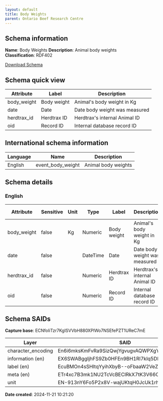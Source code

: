 ```yaml
---
layout: default  
title: Body Weights  
parent: Ontario Beef Research Centre
---
```


## Schema information

**Name**: Body Weights 
**Description**: Animal body weights  
**Classification**: RDF402  

[Download Schema](Schema_Event_Body_Weight.zip)

## Schema quick view

| Attribute | Label | Description |
| --- | --- | --- |
| body_weight | Body weight | Animal's body weight in Kg |
| date | Date | Date body weight was measured |
| herdtrax_id | Herdtrax ID | Herdtrax's internal Animal ID |
| oid | Record ID | Internal database record ID |

## International schema information

| Language | Name | Description |
| --- | --- | --- |
| English | event_body_weight | Animal body weights |

## Schema details

### English

| Attribute | Sensitive | Unit | Type | Label | Description | List | Character encoding |
| --- | --- | --- | --- | --- | --- | --- | --- |
| body_weight | false | Kg | Numeric | Body weight | Animal's body weight in Kg | Not a list | utf-8 |
| date | false |  | DateTime | Date | Date body weight was measured | Not a list | utf-8 |
| herdtrax_id | false |  | Numeric | Herdtrax ID | Herdtrax's internal Animal ID | Not a list | utf-8 |
| oid | false |  | Numeric | Record ID | Internal database record ID | Not a list | utf-8 |

## Schema SAIDs

**Capture base**: ECNfoIiTzr7KgISVVbH880XPlWo7NSEfePZT1UReC7mE

| Layer | SAID |
| --- | --- |
| character_encoding | En6i6mksKmFvRa9SizQwjYgvugvAQWPXgYRHRHS32cgM |
| information (en) | EX6SWABggIjhFS9Zb0HFEn9BH1Rl7klq5DPBI6rKBkoI |
| label (en) | EcuBMOn4sSHltqYyihXbyB--oFbaaW2VeZqBRB1mAl7U |
| meta (en) | ETr4xc7B3mk1NU2TcVcBEClRkX7tK3V66CFpYxNGfKxA |
| unit | EN-913nY6Fo5P2x8V-wajUKtqH0JcUk1rh5Fx3yUYGVA |

**Date created**: 2024-11-21 10:21:20

